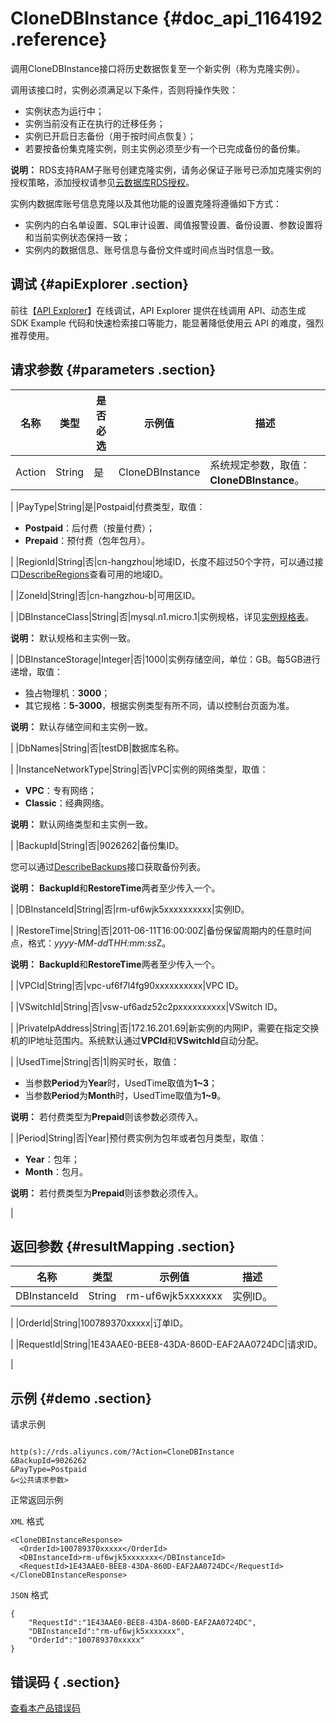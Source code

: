 # CloneDBInstance {#doc_api_1164192 .reference}

调用CloneDBInstance接口将历史数据恢复至一个新实例（称为克隆实例）。

调用该接口时，实例必须满足以下条件，否则将操作失败：

-   实例状态为运行中；
-   实例当前没有正在执行的迁移任务；
-   实例已开启日志备份（用于按时间点恢复）；
-   若要按备份集克隆实例，则主实例必须至少有一个已完成备份的备份集。

**说明：** RDS支持RAM子账号创建克隆实例，请务必保证子账号已添加克隆实例的授权策略，添加授权请参见[云数据库RDS授权](~~58932~~)。

实例内数据库账号信息克隆以及其他功能的设置克隆将遵循如下方式：

-   实例内的白名单设置、SQL审计设置、阈值报警设置、备份设置、参数设置将和当前实例状态保持一致；
-   实例内的数据信息、账号信息与备份文件或时间点当时信息一致。

## 调试 {#apiExplorer .section}

前往【[API Explorer](https://api.aliyun.com/#product=Rds&api=CloneDBInstance)】在线调试，API Explorer 提供在线调用 API、动态生成 SDK Example 代码和快速检索接口等能力，能显著降低使用云 API 的难度，强烈推荐使用。

## 请求参数 {#parameters .section}

|名称|类型|是否必选|示例值|描述|
|--|--|----|---|--|
|Action|String|是|CloneDBInstance|系统规定参数，取值：**CloneDBInstance**。

 |
|PayType|String|是|Postpaid|付费类型，取值：

 -   **Postpaid**：后付费（按量付费）；
-   **Prepaid**：预付费（包年包月）。

 |
|RegionId|String|否|cn-hangzhou|地域ID，长度不超过50个字符，可以通过接口[DescribeRegions](~~26243~~)查看可用的地域ID。

 |
|ZoneId|String|否|cn-hangzhou-b|可用区ID。

 |
|DBInstanceClass|String|否|mysql.n1.micro.1|实例规格，详见[实例规格表](~~26312~~)。

 **说明：** 默认规格和主实例一致。

 |
|DBInstanceStorage|Integer|否|1000|实例存储空间，单位：GB。每5GB进行递增，取值：

 -   独占物理机：**3000**；
-   其它规格：**5-3000**，根据实例类型有所不同，请以控制台页面为准。

 **说明：** 默认存储空间和主实例一致。

 |
|DbNames|String|否|testDB|数据库名称。

 |
|InstanceNetworkType|String|否|VPC|实例的网络类型，取值：

 -   **VPC**：专有网络；
-   **Classic**：经典网络。

 **说明：** 默认网络类型和主实例一致。

 |
|BackupId|String|否|9026262|备份集ID。

 您可以通过[DescribeBackups](~~26273~~)接口获取备份列表。

 **说明：** **BackupId**和**RestoreTime**两者至少传入一个。

 |
|DBInstanceId|String|否|rm-uf6wjk5xxxxxxxxxx|实例ID。

 |
|RestoreTime|String|否|2011-06-11T16:00:00Z|备份保留周期内的任意时间点，格式：*yyyy-MM-dd*T*HH:mm:ss*Z。

 **说明：** **BackupId**和**RestoreTime**两者至少传入一个。

 |
|VPCId|String|否|vpc-uf6f7l4fg90xxxxxxxxxx|VPC ID。

 |
|VSwitchId|String|否|vsw-uf6adz52c2pxxxxxxxxxx|VSwitch ID。

 |
|PrivateIpAddress|String|否|172.16.201.69|新实例的内网IP，需要在指定交换机的IP地址范围内。系统默认通过**VPCId**和**VSwitchId**自动分配。

 |
|UsedTime|String|否|1|购买时长，取值：

 -   当参数**Period**为**Year**时，UsedTime取值为**1~3**；
-   当参数**Period**为**Month**时，UsedTime取值为**1~9**。

 **说明：** 若付费类型为**Prepaid**则该参数必须传入。

 |
|Period|String|否|Year|预付费实例为包年或者包月类型，取值：

 -   **Year**：包年；
-   **Month**：包月。

 **说明：** 若付费类型为**Prepaid**则该参数必须传入。

 |

## 返回参数 {#resultMapping .section}

|名称|类型|示例值|描述|
|--|--|---|--|
|DBInstanceId|String|rm-uf6wjk5xxxxxxx|实例ID。

 |
|OrderId|String|100789370xxxxx|订单ID。

 |
|RequestId|String|1E43AAE0-BEE8-43DA-860D-EAF2AA0724DC|请求ID。

 |

## 示例 {#demo .section}

请求示例

``` {#request_demo}

http(s)://rds.aliyuncs.com/?Action=CloneDBInstance
&BackupId=9026262
&PayType=Postpaid
&<公共请求参数>

```

正常返回示例

`XML` 格式

``` {#xml_return_success_demo}
<CloneDBInstanceResponse>
  <OrderId>100789370xxxxx</OrderId>
  <DBInstanceId>rm-uf6wjk5xxxxxxx</DBInstanceId>
  <RequestId>1E43AAE0-BEE8-43DA-860D-EAF2AA0724DC</RequestId>
</CloneDBInstanceResponse>

```

`JSON` 格式

``` {#json_return_success_demo}
{
	"RequestId":"1E43AAE0-BEE8-43DA-860D-EAF2AA0724DC",
	"DBInstanceId":"rm-uf6wjk5xxxxxxx",
	"OrderId":"100789370xxxxx"
}
```

## 错误码 { .section}

[查看本产品错误码](https://error-center.aliyun.com/status/product/Rds)

